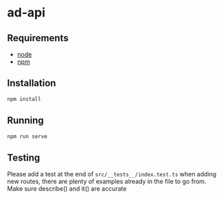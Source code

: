 # ad-api

## Requirements

- [node](https://nodejs.org/en/)
- [npm](https://docs.npmjs.com/downloading-and-installing-node-js-and-npm)

## Installation

```sh
npm install
```

## Running

```sh
npm run serve
```

## Testing
Please add a test at the end of `src/__tests__/index.test.ts` when adding new routes, there are plenty of examples already in the file to go from.
Make sure describe() and it() are accurate
